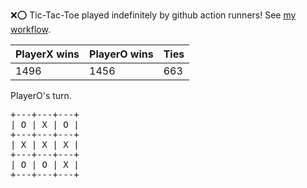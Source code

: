 :x::o: Tic-Tac-Toe played indefinitely by github action runners! See [my workflow](.github/workflows/play.yaml).

|PlayerX wins|PlayerO wins|Ties|
|-|-|-|
|1496|1456|663|

PlayerO's turn.

<pre>
+---+---+---+
| O | X | O |
+---+---+---+
| X | X | X |
+---+---+---+
| O | O | X |
+---+---+---+
</pre>